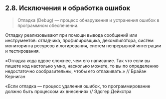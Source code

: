 ## 2.8. Исключения и обработка ошибок

> Отладка (Debug) — процесс обнаружения и устранения ошибок в программном обеспечении.

Отладку реализовывают при помощи вывода сообщений или инструментов: отладчика, профилировщика, декомпилятора, систем мониторинга ресурсов и логирования, систем непрерывной интеграции и тестирования.

«Отладка кода вдвое сложнее, чем его написание. Так что если вы пишете код настолько умно, насколько можете, то вы по определению недостаточно сообразительны, чтобы его отлаживать.» // Брайан Керниган

«Если отладка — процесс удаления ошибок, то программирование должно быть процессом их внесения» // Эдсгер Дейкстра
